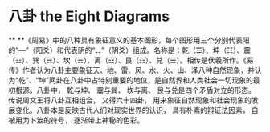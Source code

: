 # 八卦 the Eight Diagrams

  **   **《周易》中的八种具有象征意义的基本图形，每个图形用三个分别代表阳的“—”（阳爻）和代表阴的“⚋”（阴爻）组成。名称是：乾（☰）、坤（☷）、震（☳）、巽（☴）、坎（☵）、离（☲）、艮（☶）、兑（☱）。相传是伏羲所作。《易传》作者认为八卦主要象征天、地、雷、风、水、火、山、泽八种自然现象，并认为“乾”、“坤”两卦在八卦中占特别重要的地位，是自然界和人类社会一切现象的最初根源。八卦中， 乾与坤、 震与巽、 坎与离、 艮与兑是四个矛盾对立的形态。传说周文王将八卦互相组合， 又得六十四卦， 用来象征自然现象和社会现象的发展变化。八卦本是反映古代人们对现实世界的认识， 具有朴素的辩证法因素， 自被用为卜筮的符号， 逐渐带上神秘的色彩。

